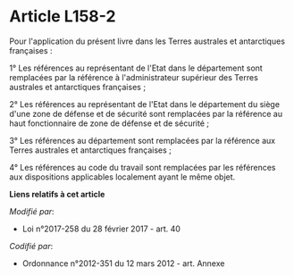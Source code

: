 # Article L158-2

Pour l'application du présent livre dans les Terres australes et antarctiques françaises :

1° Les références au représentant de l'Etat dans le département sont remplacées par la référence à l'administrateur supérieur
des Terres australes et antarctiques françaises ;

2° Les références au représentant de l'Etat dans le département du siège d'une zone de défense et de sécurité sont remplacées
par la référence au haut fonctionnaire de zone de défense et de sécurité ;

3° Les références au département sont remplacées par la référence aux Terres australes et antarctiques françaises ;

4° Les références au code du travail sont remplacées par les références aux dispositions applicables localement ayant le même
objet.

**Liens relatifs à cet article**

_Modifié par_:

  - Loi n°2017-258 du 28 février 2017 - art. 40

_Codifié par_:

  - Ordonnance n°2012-351 du 12 mars 2012 - art. Annexe
